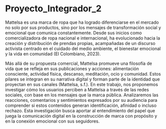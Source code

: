# Proyecto_Integrador_2

Mattelsa es una marca de ropa que ha logrado diferenciarse en el mercado no solo por sus productos, sino por los mensajes de transformación social y emocional que comunica constantemente. Desde sus inicios como comercializadora de ropa nacional e internacional, ha evolucionado hacia la creación y distribución de prendas propias, acampañadas de un discurso activista centrado en el cuidado del medio ambiente, el bienestar emocional y la vida en comunidad (El Colombiano, 2023).


Más allá de su propuesta comercial, Mattelsa promueve una filosofía de vida que se refleja en sus publicaciones y acciones: alimentación consciente, actividad física, descanso, meditación, ocio y comunidad. Estos pilares se integran en su narrativa digital y forman parte de la identidad que proyectan en sus canales (Mattelsa, s.f.). En este trabajo, nos proponemos investigar cómo los usuarios perciben a Mattelsa a través de las redes sociales, con base en los mensajes que la marca pública. Analizaremos las reacciones, comentarios y sentimientos expresados por su audiencia para comprender si estos contenidos generan identificación, afinidad o incluso rechazo. Esta investigación busca aportar al entendimiento del papel que juega la comunicación digital en la construcción de marca con propósito y en la conexión emocional con sus seguidores.
